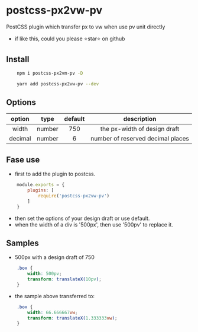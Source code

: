# postcss-px2vw-pv

PostCSS plugin which transfer px to vw when use pv unit directly

* if like this, could you please ⭐️star⭐ on github

## Install

```bash
    npm i postcss-px2vm-pv -D
```

```bash
    yarn add postcss-px2vw-pv --dev
```

## Options

| option | type | default | description |
|:---:|:---:|:---:|:---:|
| width | number | 750 | the px-width of design draft |
| decimal | number | 6 | number of reserved decimal places |

## Fase use

* first to add the plugin to postcss.

```js
    module.exports = {
        plugins: [
            require('postcss-px2vw-pv')
        ]
    }
```

* then set the options of your design draft or use default.
* when the width of a div is '500px', then use '500pv' to replace it.

## Samples

* 500px with a design draft of 750

```css
    .box {
        width: 500pv;
        transform: translateX(10pv);
    }
```

* the sample above transferred to:

```css
    .box {
        width: 66.666667vw;
        transform: translateX(1.333333vw);
    }
```
